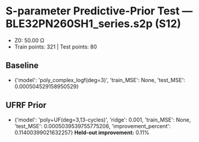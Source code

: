# S-parameter Predictive-Prior Test — BLE32PN260SH1_series.s2p (S12)
- Z0: 50.00 Ω
- Train points: 321  |  Test points: 80

## Baseline
- {'model': 'poly_complex_logf(deg=3)', 'train_MSE': None, 'test_MSE': 0.000504529158950529}

## UFRF Prior
- {'model': 'poly+UF(deg=3,13-cycles)', 'ridge': 0.001, 'train_MSE': None, 'test_MSE': 0.0005039539755775206, 'improvement_percent': 0.11400399021632257}
**Held-out improvement:** 0.11%